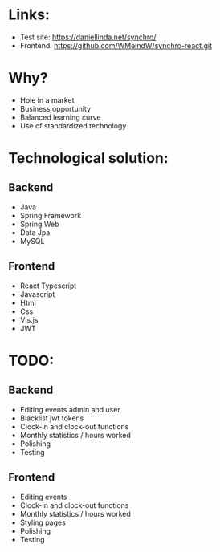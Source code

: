 # Links:
- Test site: https://daniellinda.net/synchro/
- Frontend: https://github.com/WMeindW/synchro-react.git

# Why?
  - Hole in a market
  - Business opportunity
  - Balanced learning curve
  - Use of standardized technology

# Technological solution:
## Backend
  - Java
  - Spring Framework
  - Spring Web
  - Data Jpa
  - MySQL

## Frontend
  - React Typescript
  - Javascript
  - Html
  - Css
  - Vis.js
  - JWT

# TODO:
## Backend
  - Editing events admin and user
  - Blacklist jwt tokens
  - Clock-in and clock-out functions
  - Monthly statistics / hours worked
  - Polishing
  - Testing

## Frontend
  - Editing events
  - Clock-in and clock-out functions
  - Monthly statistics / hours worked
  - Styling pages
  - Polishing
  - Testing